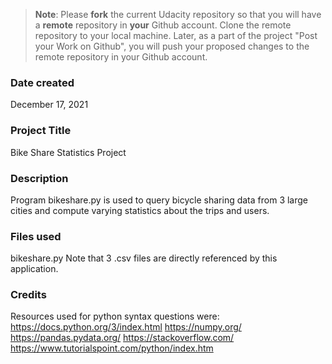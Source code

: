 >**Note**: Please **fork** the current Udacity repository so that you will have a **remote** repository in **your** Github account. Clone the remote repository to your local machine. Later, as a part of the project "Post your Work on Github", you will push your proposed changes to the remote repository in your Github account.

### Date created
December 17, 2021

### Project Title
Bike Share Statistics Project

### Description
Program bikeshare.py is used to query bicycle sharing data
from 3 large cities and compute varying statistics about 
the trips and users.

### Files used
bikeshare.py
Note that 3 .csv files are directly referenced by this application.

### Credits
Resources used for python syntax questions were:
https://docs.python.org/3/index.html
https://numpy.org/
https://pandas.pydata.org/
https://stackoverflow.com/
https://www.tutorialspoint.com/python/index.htm
